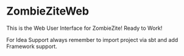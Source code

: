 # ZombieZiteWeb
This is the Web User Interface for ZombieZite!
Ready to Work!

For Idea Support always remember to import project via sbt and add Framework support.
